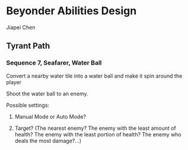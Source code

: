 # Beyonder Abilities Design

Jiapei Chen

## Tyrant Path

### Sequence 7, Seafarer, Water Ball

Convert a nearby water tile into a water ball and make it spin around the player

Shoot the water ball to an enemy.

Possible settings:

1. Manual Mode or Auto Mode?

2. Target? (The nearest enemy? The enemy with the least amount of health? The enemy with the least portion of health? The enemy who deals the most damage?...)